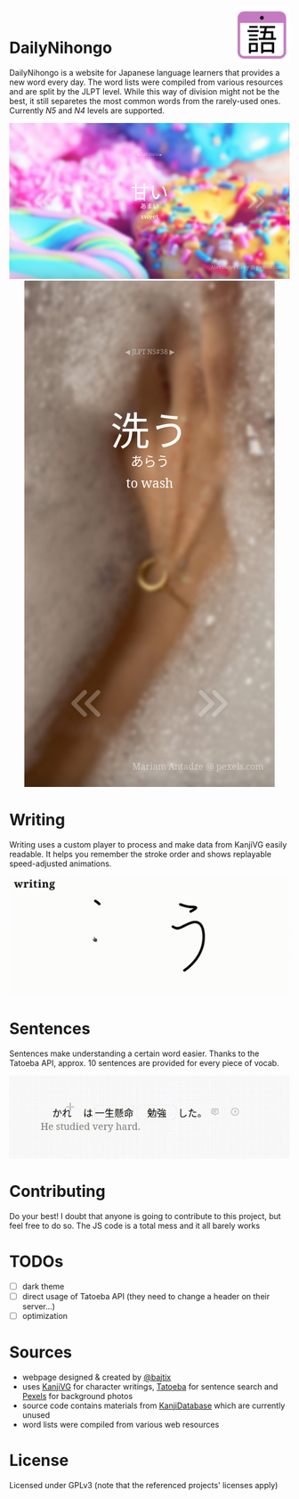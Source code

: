 <img align="right" width="100" height="100" src="assets/favicon.svg"><br>

# DailyNihongo
DailyNihongo is a website for Japanese language learners that provides a new word every day. The word lists were compiled from various resources and are split by the JLPT level. While this way of division might not be the best, it still separetes the most common words from the rarely-used ones. Currently *N5* and *N4* levels are supported.

<p align=center>
    <img src="github/amai-desktop.png"><br>
    <img src="github/arau-mobile.png">
</p>

# Writing
Writing uses a custom player to process and make data from KanjiVG easily readable. It helps you remember the stroke order and shows replayable speed-adjusted animations.

<p align=center>
    <img src="github/writing-anim.gif">
</p>

# Sentences
Sentences make understanding a certain word easier. Thanks to the Tatoeba API, approx. 10 sentences are provided for every piece of vocab.

<p align=center>
    <img src="github/sentence-anim.gif">
</p>

# Contributing
Do your best! I doubt that anyone is going to contribute to this project, but feel free to do so. The JS code is a total mess and it all barely works

# TODOs
- [ ] dark theme
- [ ] direct usage of Tatoeba API (they need to change a header on their server...)
- [ ] optimization 

# Sources
+ webpage designed & created by [@bajtix](https://github.com/Bajtix)
+ uses [KanjiVG](https://github.com/KanjiVG/kanjivg) for character writings, [Tatoeba](https://tatoeba.org/en) for sentence search and [Pexels](https://www.pexels.com/) for background photos
+ source code contains materials from [KanjiDatabase](https://www.kanjidatabase.com/) which are currently unused
+ word lists were compiled from various web resources

# License
Licensed under GPLv3 (note that the referenced projects' licenses apply)